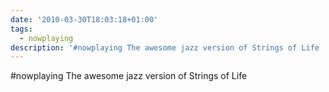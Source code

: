 ```yaml
---
date: '2010-03-30T18:03:18+01:00'
tags:
  - nowplaying
description: '#nowplaying The awesome jazz version of Strings of Life '
---
```

#nowplaying The awesome jazz version of Strings of Life 
